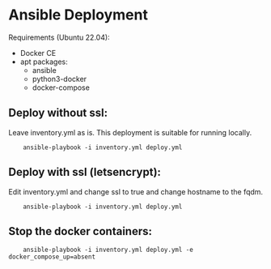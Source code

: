 Ansible Deployment
==================

Requirements (Ubuntu 22.04):
* Docker CE
* apt packages:
  * ansible
  * python3-docker 
  * docker-compose 

## Deploy without ssl:

Leave inventory.yml as is. This deployment is suitable for running locally.

        ansible-playbook -i inventory.yml deploy.yml

## Deploy with ssl (letsencrypt):

Edit inventory.yml and change ssl to true and change hostname to the fqdm.

        ansible-playbook -i inventory.yml deploy.yml

## Stop the docker containers:

        ansible-playbook -i inventory.yml deploy.yml -e docker_compose_up=absent